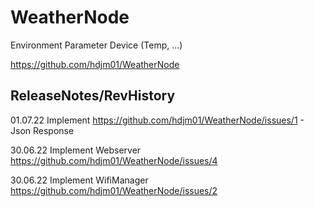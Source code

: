 WeatherNode
=============================================================================

Environment Parameter Device (Temp, ...)

https://github.com/hdjm01/WeatherNode


ReleaseNotes/RevHistory
-----------------------------------------------------------------------------

01.07.22	Implement https://github.com/hdjm01/WeatherNode/issues/1 - Json Response

30.06.22	Implement Webserver https://github.com/hdjm01/WeatherNode/issues/4

30.06.22 	Implement WifiManager https://github.com/hdjm01/WeatherNode/issues/2